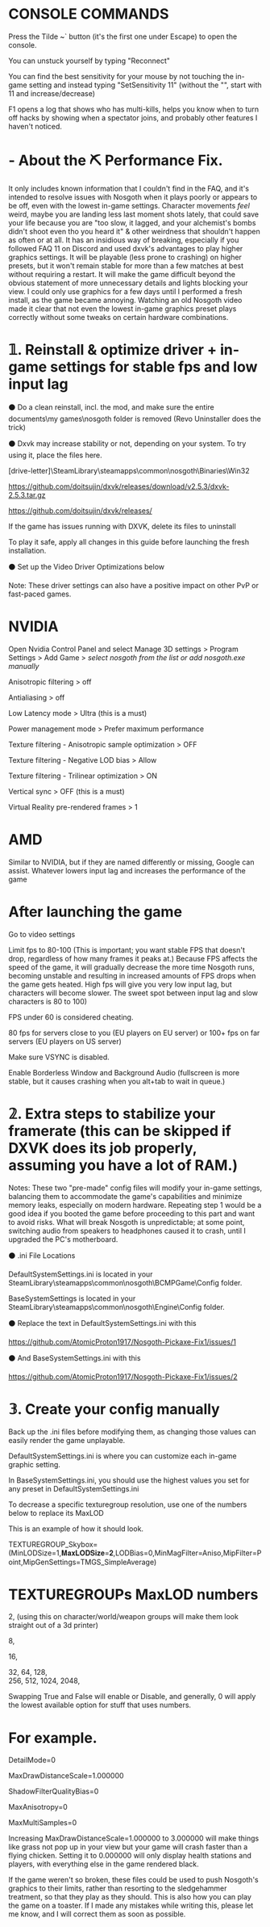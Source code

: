 # CONSOLE COMMANDS 
Press the Tilde ~` button (it's the first one under Escape) to open the console.

You can unstuck yourself by typing "Reconnect" 

You can find the best sensitivity for your mouse by not touching the in-game setting and instead typing "SetSensitivity 11" (without the "", start with 11 and increase/decrease) 

F1 opens a log that shows who has multi-kills, helps you know when to turn off hacks by showing when a spectator joins, and probably other features I haven't noticed.

# - About the ⛏ Performance Fix. 
It only includes known information that I couldn't find in the FAQ, and it's intended to resolve issues with Nosgoth when it plays poorly or appears to be off, even with the lowest in-game settings. Character movements *feel* weird, maybe you are landing less last moment shots lately, that could save your life because you are "too slow, it lagged, and your alchemist's bombs didn't shoot even tho you heard it" & other weirdness that shouldn't happen as often or at all. It has an insidious way of breaking, especially if you followed FAQ 11 on Discord and used dxvk's advantages to play higher graphics settings. It will be playable (less prone to crashing) on higher presets, but it won't remain stable for more than a few matches at best without requiring a restart. It will make the game difficult beyond the obvious statement of more unnecessary details and lights blocking your view.
 I could only use graphics for a few days until I performed a fresh install, as the game became annoying. Watching an old Nosgoth video made it clear that not even the lowest in-game graphics preset plays correctly without some tweaks on certain hardware combinations.


# 𝟙. Reinstall & optimize driver + in-game settings for stable fps and low input lag

⚫ Do a clean reinstall, incl. the mod, and make sure the entire documents\my games\nosgoth folder is removed (Revo Uninstaller does the trick)

⚫ Dxvk may increase stability or not, depending on your system. To try using it, place the files here. 

[drive-letter]\SteamLibrary\steamapps\common\nosgoth\Binaries\Win32 

https://github.com/doitsujin/dxvk/releases/download/v2.5.3/dxvk-2.5.3.tar.gz

https://github.com/doitsujin/dxvk/releases/
  
If the game has issues running with DXVK, delete its files to uninstall


To play it safe, apply all changes in this guide before launching the fresh installation.


⚫ Set up the Video Driver Optimizations below 

Note: These driver settings can also have a positive impact on  other PvP or fast-paced games.

 # NVIDIA

Open Nvidia Control Panel and select Manage 3D settings > Program Settings > Add Game > *select nosgoth from the list or add nosgoth.exe manually*

Anisotropic filtering > off

Antialiasing > off

Low Latency mode > Ultra (this is a must)

Power management mode > Prefer maximum performance

Texture filtering - Anisotropic sample optimization > OFF

Texture filtering - Negative LOD bias > Allow

Texture filtering - Trilinear optimization > ON

Vertical sync > OFF (this is a must)

Virtual Reality pre-rendered frames > 1


# AMD

Similar to NVIDIA, but if they are named differently or missing, Google can assist. 
Whatever lowers input lag and increases the performance of the game

# After launching the game
Go  to video settings

Limit fps to 80-100 
(This is important; you want stable FPS that doesn't drop, regardless of how many frames it peaks at.) Because FPS affects the speed of the game, it will gradually decrease the more time Nosgoth runs, becoming unstable and resulting in increased amounts of FPS drops when the game gets heated. High fps will give you very low input lag, but characters will become slower. The sweet spot between input lag and slow characters is 80 to 100)

 FPS under 60 is considered cheating.

80 fps for servers close to you (EU players on EU server) or 100+ fps on far servers (EU players on US server)

Make sure VSYNC is disabled.

Enable Borderless Window and Background Audio (fullscreen is more stable, but it causes crashing when you alt+tab to wait in queue.)


# 𝟚. Extra steps to stabilize your framerate (this can be skipped if DXVK does its job properly, assuming you have a lot of RAM.)
Notes: These two "pre-made" config files will modify your in-game settings, balancing them to accommodate the game's capabilities and minimize memory leaks, especially on modern hardware.
Repeating step 1 would be a good idea if you booted the game before proceeding to this part and want to avoid risks. What will break Nosgoth is unpredictable; at some point, switching audio from speakers to headphones caused it to crash, until I upgraded the PC's motherboard.

 ⚫ .ini File Locations

DefaultSystemSettings.ini is located in your SteamLibrary\steamapps\common\nosgoth\BCMPGame\Config folder.

BaseSystemSettings is located in your SteamLibrary\steamapps\common\nosgoth\Engine\Config folder.

 ⚫ Replace the text in DefaultSystemSettings.ini with this 

https://github.com/AtomicProton1917/Nosgoth-Pickaxe-Fix1/issues/1

 ⚫ And BaseSystemSettings.ini with this 

https://github.com/AtomicProton1917/Nosgoth-Pickaxe-Fix1/issues/2



# 𝟛. Create your config manually
Back up the .ini files before modifying them, as changing those values can easily render the game unplayable.


DefaultSystemSettings.ini is where you can customize each in-game graphic setting.

In BaseSystemSettings.ini, you should use the highest values you set for any preset in DefaultSystemSettings.ini

To decrease a specific texturegroup resolution, use one of the numbers below to replace its MaxLOD

This is an example of how it should look.

TEXTUREGROUP_Skybox=(MinLODSize=1,𝐌𝐚𝐱𝐋𝐎𝐃𝐒𝐢𝐳𝐞=𝟐,LODBias=0,MinMagFilter=Aniso,MipFilter=Point,MipGenSettings=TMGS_SimpleAverage)

# TEXTUREGROUPs MaxLOD numbers

2, (using this on character/world/weapon groups will make them look straight out of a 3d printer) 

8,
 
16,
 
32, 
64, 
128,  
256, 
512, 
1024, 
2048, 

Swapping True and False will enable or Disable, and generally, 0 will apply the lowest available option for stuff that uses numbers.

 # For example.
 
DetailMode=0

MaxDrawDistanceScale=1.000000

ShadowFilterQualityBias=0

MaxAnisotropy=0

MaxMultiSamples=0

Increasing MaxDrawDistanceScale=1.000000 to 3.000000 will make things like grass not pop up in your view but your game will crash faster than a flying chicken. Setting it to 0.000000 will only display health stations and players, with everything else in the game rendered black. 



If the game weren't so broken, these files could be used to push Nosgoth's graphics to their limits, rather than resorting to the sledgehammer treatment, so that they play as they should.
This is also how you can play the game on a toaster.
If I made any mistakes while writing this, please let me know, and I will correct them as soon as possible.
